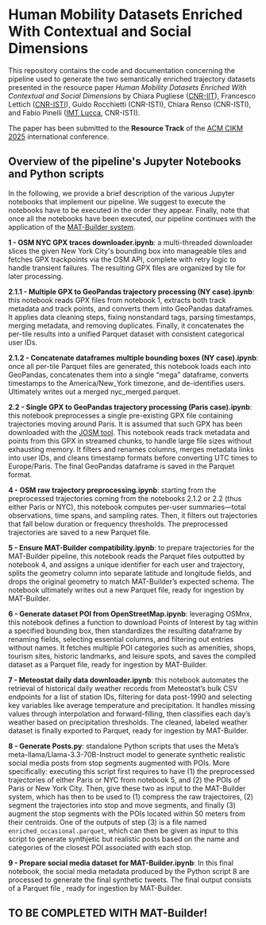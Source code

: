 # Human Mobility Datasets Enriched With Contextual and Social Dimensions

This repository contains the code and documentation concerning the pipeline used to generate the two semantically enriched trajectory datasets presented in the resource paper *Human Mobility Datasets Enriched With Contextual and Social Dimensions* by Chiara Pugliese ([CNR-IIT](https://www.iit.cnr.it/en/)), Francesco Lettich ([CNR-ISTI](https://www.isti.cnr.it/en/)), Guido Rocchietti (CNR-ISTI), Chiara Renso (CNR-ISTI), and Fabio Pinelli ([IMT Lucca](https://www.imtlucca.it/), CNR-ISTI). 

The paper has been submitted to the **Resource Track** of the [ACM CIKM 2025](https://cikm2025.org/) international conference.


## Overview of the pipeline's Jupyter Notebooks and Python scripts

In the following, we provide a brief description of the various Jupyter notebooks that implement our pipeline. We suggest to execute the notebooks have to be executed in the order they appear.
Finally, note that once all the notebooks have been executed, our pipeline continues with the application of the [MAT-Builder system](https://github.com/chiarap2/MAT_Builder).

**1 - OSM NYC GPX traces downloader.ipynb**: 
a multi-threaded downloader slices the given New York City's bounding box into manageable tiles and fetches GPX trackpoints via the OSM API, complete with retry logic to handle transient failures. The resulting GPX files are organized by tile for later processing.

**2.1.1 - Multiple GPX to GeoPandas trajectory processing (NY case).ipynb**:
this notebook reads GPX files from notebook 1, extracts both track metadata and track points, and converts them into GeoPandas dataframes. It applies data cleaning steps, fixing nonstandard tags, parsing timestamps, merging metadata, and removing duplicates. Finally, it concatenates the per-tile results into a unified Parquet dataset with consistent categorical user IDs.

**2.1.2 - Concatenate dataframes multiple bounding boxes (NY case).ipynb**:
once all per-tile Parquet files are generated, this notebook loads each into GeoPandas, concatenates them into a single “mega” dataframe, converts timestamps to the America/New_York timezone, and de-identifies users. Ultimately writes out a merged nyc_merged.parquet.

**2.2 - Single GPX to GeoPandas trajectory processing (Paris case).ipynb**:
this notebook preprocesses a single pre-existing GPX file containing trajectories moving around Paris. It is assumed that such GPX has been downloaded with the [JOSM tool](https://josm.openstreetmap.de/). This notebook reads track metadata and points from this GPX in streamed chunks, to handle large file sizes without exhausting memory. It filters and renames columns, merges metadata links into user IDs, and cleans timestamp formats before converting UTC times to Europe/Paris. The final GeoPandas dataframe is saved in the Parquet format.

**4 - OSM raw trajectory preprocessing.ipynb**:
starting from the preprocessed trajectories coming from the notebooks 2.1.2 or 2.2 (thus either Paris or NYC), this notebook computes per-user summaries—total observations, time spans, and sampling rates. Then, it filters out trajectories that fall below duration or frequency thresholds. The preprocessed trajectories are saved to a new Parquet file.

**5 - Ensure MAT-Builder compatibility.ipynb**:
to prepare trajectories for the MAT-Builder pipeline, this notebook reads the Parquet files outputted by notebook 4, and assigns a unique identifier for each user and trajectory, splits the geometry column into separate latitude and longitude fields, and drops the original geometry to match MAT-Builder’s expected schema. The notebook ultimately writes out a new Parquet file, ready for ingestion by MAT-Builder.

**6 - Generate dataset POI from OpenStreetMap.ipynb**:
leveraging OSMnx, this notebook defines a function to download Points of Interest by tag within a specified bounding box, then standardizes the resulting dataframe by renaming fields, selecting essential columns, and filtering out entries without names. It fetches multiple POI categories such as amenities, shops, tourism sites, historic landmarks, and leisure spots, and saves the compiled dataset as a Parquet file, ready for ingestion by MAT-Builder.

**7 - Meteostat daily data downloader.ipynb**:
this notebook automates the retrieval of historical daily weather records from Meteostat’s bulk CSV endpoints for a list of station IDs, filtering for data post-1990 and selecting key variables like average temperature and precipitation. It handles missing values through interpolation and forward-filling, then classifies each day’s weather based on precipitation thresholds. The cleaned, labeled weather dataset is finally exported to Parquet, ready for ingestion by MAT-Builder.

**8 - Generate Posts.py**: standalone Python scripts that uses the Meta’s meta-llama/Llama-3.3-70B-Instruct model to generate synthetic realistic social media posts from stop segments augmented with POIs. More specifically: executing this script first requires to have (1) the preprocessed trajectories of either Paris or NYC from notebook 5, and (2) the POIs of Paris or New York City. Then, give these two as input to the MAT-Builder system, which has then to be used to (1) compress the raw trajectoires, (2) segment the trajectories into stop and move segments, and finally (3) augment the stop segments with the POIs located within 50 meters from their centroids. One of the outputs of step (3) is a file named ```enriched_occasional.parquet```, which can then be given as input to this script to generate synthjetic but realistic posts based on the name and categories of the closest POI associated with each stop.  

**9 - Prepare social media dataset for MAT-Builder.ipynb**:
In this final notebook, the social media metadata produced by the Python script 8 are processed to generate the final synthetic tweets. The final output consists of a Parquet file , ready for ingestion by MAT-Builder.

## TO BE COMPLETED WITH MAT-Builder! 
